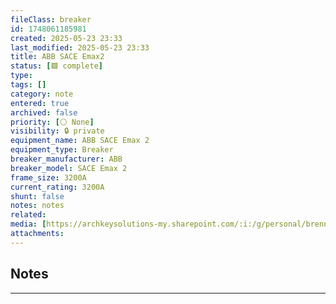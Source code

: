 ```yaml
---
fileClass: breaker
id: 1748061185981
created: 2025-05-23 23:33
last_modified: 2025-05-23 23:33
title: ABB SACE Emax2
status: [🟩 complete]
type: 
tags: []
category: note
entered: true
archived: false
priority: [⚪ None]
visibility: 🔒 private
equipment_name: ABB SACE Emax 2
equipment_type: Breaker
breaker_manufacturer: ABB
breaker_model: SACE Emax 2
frame_size: 3200A
current_rating: 3200A
shunt: false
notes: notes
related: 
media: [https://archkeysolutions-my.sharepoint.com/:i:/g/personal/brennan_salibrici_prokey_com/EanEKT2_wlBGrxBC-dgNw3UBw7yw7atis47g9JIo5Js0VQ?e=Y5G4KW]
attachments:
---
```


## Notes
---

